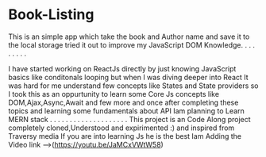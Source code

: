 # Book-Listing

This is an simple app which take the book and Author name and save it to the local storage tried it out to improve my JavaScript DOM Knowledge.
.
.
.
.
.
.
.
.

I have started working on ReactJs directly by just knowing JavaScript basics like conditonals looping but when I was diving deeper into React It was hard for me understand few concepts like States and State providers so I took this as an oppurtunity to learn some Core Js concepts like DOM,Ajax,Async,Await and few more and once after completing these topics and learning some fundamentals about API Iam planning to Learn MERN stack .
.
.
.
.
.
.
.
.
.
.
.
.
.
.
.
.
.
.
.
This project is an Code Along project completely cloned,Understood and expirimented :) and inspired from Traversy media If you are into learning Js he is the best Iam Adding the Video link -->(https://youtu.be/JaMCxVWtW58)
